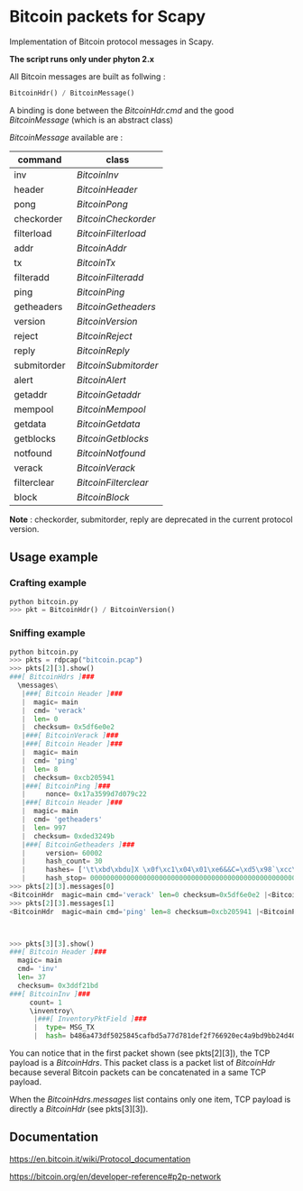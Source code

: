 # Bitcoin packets for Scapy
Implementation of Bitcoin protocol messages in Scapy.

**The script runs only under phyton 2.x**

All Bitcoin messages are built as follwing :
```python
BitcoinHdr() / BitcoinMessage()
```
A binding is done between the *BitcoinHdr.cmd* and the good *BitcoinMessage* (which is an abstract class)

*BitcoinMessage* available are :

command     | class
------------|----------------------
inv         | *BitcoinInv*
header      | *BitcoinHeader*
pong        | *BitcoinPong*
checkorder  | *BitcoinCheckorder*
filterload  | *BitcoinFilterload*
addr        | *BitcoinAddr*
tx          | *BitcoinTx*
filteradd   | *BitcoinFilteradd*
ping        | *BitcoinPing*
getheaders  | *BitcoinGetheaders*
version     | *BitcoinVersion*
reject      | *BitcoinReject*
reply       | *BitcoinReply*
submitorder | *BitcoinSubmitorder*
alert       | *BitcoinAlert*
getaddr     | *BitcoinGetaddr*
mempool     | *BitcoinMempool*
getdata     | *BitcoinGetdata*
getblocks   | *BitcoinGetblocks*
notfound    | *BitcoinNotfound*
verack      | *BitcoinVerack*
filterclear | *BitcoinFilterclear*
block       | *BitcoinBlock*

**Note** : checkorder, submitorder, reply are deprecated in the current protocol version.

## Usage example

### Crafting example
```python
python bitcoin.py
>>> pkt = BitcoinHdr() / BitcoinVersion()
```
### Sniffing example
```python
python bitcoin.py
>>> pkts = rdpcap("bitcoin.pcap")
>>> pkts[2][3].show()
###[ BitcoinHdrs ]###
  \messages\
   |###[ Bitcoin Header ]###
   |  magic= main
   |  cmd= 'verack'
   |  len= 0
   |  checksum= 0x5df6e0e2
   |###[ BitcoinVerack ]###
   |###[ Bitcoin Header ]###
   |  magic= main
   |  cmd= 'ping'
   |  len= 8
   |  checksum= 0xcb205941
   |###[ BitcoinPing ]###
   |     nonce= 0x17a3599d7d079c22
   |###[ Bitcoin Header ]###
   |  magic= main
   |  cmd= 'getheaders'
   |  len= 997
   |  checksum= 0xded3249b
   |###[ BitcoinGetheaders ]###
   |     version= 60002
   |     hash_count= 30
   |     hashes= ['\t\xbd\xbdu]X \x0f\xc1\x04\x01\xe6&&C=\xd5\x98`\xcc\xaab\x9a\x02\x00\x00\x00\x00\x00\x00\x00\x00', 'sS\xe41L\xdb\x95\xb6\xf1e^\xa5\xbe\x9e\xce:Z\x14>\xc5d\\\xde\n\x00\x00\x00\x00\x00\x00\x00\x00', "\xfb\x10'~\x8c:z\x1f\xcaa\x01\x1f&>\x06_ap\x18\xa9\x1a\xf6k\x03\x00\x00\x00\x00\x00\x00\x00\x00", '}%Z3\xb5\x80)w\xf8G\x01\xcdUH\xc2\xdd\xb0K\xd51\xcb\xc1\xfe\x02\x00\x00\x00\x00\x00\x00\x00\x00', '\x9e\xfc\x00F?\xe7\xf1\xb1\xb2\xad^K\x02\xe0RZ\x1a\xab\x8c\r=\x8c\xed\x04\x00\x00\x00\x00\x00\x00\x00\x00', '6&U\xd1\xd8/\x10\x00V:\xfd\xb7\x13\x06\xa0\xd0T\xbe1\xf27|o\x06\x00\x00\x00\x00\x00\x00\x00\x00', 'Z\x17\x8e\xf0IA\x1d\xbbED\xfaD\xbb0?\xb0\x9a\x0e\xe1\xc34$u\x03\x00\x00\x00\x00\x00\x00\x00\x00', '\xb4\xc3Ys\xd9\xbe\x05\x06\x13u\x13\x1d\x172\x9d\xf4\x12I\x1f\x91\xb2\xaf\x13\x0b\x00\x00\x00\x00\x00\x00\x00\x00', '\x17\xe6H\xaf\xbe:\xbe\xb5)\x15}\xb8\xea\x1a\xc6\xcf\xc9\xc7\xf6\xc6Y\xeb\x07\x04\x00\x00\x00\x00\x00\x00\x00\x00', 'yO\x9dH\x15w\xf0\x13`\x80\xa2x\xe1\x9a\xed\x161\xd3\xdd;)k\x1e\x01\x00\x00\x00\x00\x00\x00\x00\x00', 'NL\xf8(.\xe2\xa9\x8f\xce\xbb1\x9d\xebn\xe9\xa9\x87j\xd5\xdeN9j\t\x00\x00\x00\x00\x00\x00\x00\x00', 'i\xd9\x1a5>K\x95\xc2\xb7\xce\xd0.\xaf\x19M5\xcc\x96V\xcd*i\x18\t\x00\x00\x00\x00\x00\x00\x00\x00', 'o\xbb\x90\xd3\x18\xb9W\x1dk\x8b\xc5 4\x93\x1fe[e\x16\n\xbb\xff\\\x00\x00\x00\x00\x00\x00\x00\x00\x00', '\x98\x0cZa\xf8\xc5$B\xa8\xc4fg\x19\xec\xa4\xa0`\xf3l!\xa5\x8c\xb6\x0b\x00\x00\x00\x00\x00\x00\x00\x00', '\xf1d\xd9\x02\x96\xaec\xee,2\x0c\xe0S\xda\x83s\xed2{\x9f\xf8L@\t\x00\x00\x00\x00\x00\x00\x00\x00', '=\x89\xe6p\xdb\x0bDlox\xdc\xe0\xf4:\x15\xc5\xbc\xc6\xc1\x10\xee\x00\x99\x08\x00\x00\x00\x00\x00\x00\x00\x00', '\xb8\xa6\xf3\x80\xad\x9b\xe3~\t:\xbe*\x84\x01,f\xb8\xf9\xa4\xbde\xc9\xbe\x0b\x00\x00\x00\x00\x00\x00\x00\x00', 'j1\xfb\x08\xbf\x88\x91\xb1\x1a\xa0H\xa2J\x01v\xb3,\xf7\xb0\xf9\xd2\xc8\xb3\x06\x00\x00\x00\x00\x00\x00\x00\x00', '\x19\x01\x83T]\x05\xb3\x0b\xa7\xd3\x07\x98\xf0\x1c\xfe\xdb?\x1a,\xbf$c\xb5\x08\x00\x00\x00\x00\x00\x00\x00\x00', 'o\x14\xfc\x8e-\xb29\x9e\x908\x96\xed\xc0\xc2\x8cJ=\xe0b\xae%"\r\x03\x00\x00\x00\x00\x00\x00\x00\x00', "'\xd9U\xe5\xc9\x1c\xb1\xc8\x8aj\xd3y\x07\x10\xe7}y\x02\xf5\x94uZ\xc8\t\x00\x00\x00\x00\x00\x00\x00\x00", '5\xff\xbcT\x99\xddF\xe1k\xe5\xbe\xaf\xdd\xc8\xd7\x1e\x97[\x17\x10n\xda\xae\x08\x00\x00\x00\x00\x00\x00\x00\x00', '7\x9d\xa6L\xf8\xdd\x90\x84I\x1f\xfb\xdc\xe4\xe1\xa1\xeeO\xe5\xfc+\x9ei9\x0e\x00\x00\x00\x00\x00\x00\x00\x00', 'w\xa8\x9a\x84\xd2\x05\xf50o\xccm\xf7}\x14\x07k{\xab\xfesf\x98h\n\x00\x00\x00\x00\x00\x00\x00\x00', '\xcf\x1c\xf9\xc2\x9e]\xd29cyY\xdc\xeb\xa1\x86\x98g\xea\x97\x17@>\x19\x02\x00\x00\x00\x00\x00\x00\x00\x00', 'a\xcflB\x91\xfa\xe5\xae3\xa3\x10\xa2a\xe4\xb9|\xfd\x13\xbe\xda\x11n>\x16\x00\x00\x00\x00\x00\x00\x00\x00', '\xf0]\xc9\x8c3\x89\x11\x8d\xefV\xce\xae[\x81\xdd\xb7\xb7\xa28\x0f\xd5\x19\xdc\x01\x00\x00\x00\x00\x00\x00\x00\x00', '\x97\xcdV\x04l\xf1\xef\x87\xa5r\xe29\\u=\xb4\xd2\x16\x7f\x1f\x80\x94\x8b\xf4#\x00\x00\x00\x00\x00\x00\x00', '\x99\xb3\xa9S\xa3o\x05z@\x1c\xec/}\xa2\x11\xeb"\x99\x9a\xd5\xcc\x8eV\x03\xb0\x18\x00\x00\x00\x00\x00\x00', 'o\xe2\x8c\n\xb6\xf1\xb3r\xc1\xa6\xa2F\xaec\xf7O\x93\x1e\x83e\xe1Z\x08\x9ch\xd6\x19\x00\x00\x00\x00\x00']
   |     hash_stop= 0000000000000000000000000000000000000000000000000000000000000000
>>> pkts[2][3].messages[0]
<BitcoinHdr  magic=main cmd='verack' len=0 checksum=0x5df6e0e2 |<BitcoinVerack  |>>
>>> pkts[2][3].messages[1]
<BitcoinHdr  magic=main cmd='ping' len=8 checksum=0xcb205941 |<BitcoinPing  nonce=0x17a3599d7d079c22 |>>



>>> pkts[3][3].show()
###[ Bitcoin Header ]###
  magic= main
  cmd= 'inv'
  len= 37
  checksum= 0x3ddf21bd
###[ BitcoinInv ]###
     count= 1
     \inventroy\
      |###[ InventoryPktField ]###
      |  type= MSG_TX
      |  hash= b486a473df5025845cafbd5a77d781def2f766920ec4a9bd9bb24d4012265345

```
You can notice that in the first packet shown (see pkts[2][3]), the TCP payload is a *BitcoinHdrs*.
This packet class is a packet list of *BitcoinHdr* because several Bitcoin packets can be concatenated in a same TCP payload.

When the *BitcoinHdrs.messages* list contains only one item, TCP payload is directly a *BitcoinHdr* (see pkts[3][3]).


## Documentation

https://en.bitcoin.it/wiki/Protocol_documentation

https://bitcoin.org/en/developer-reference#p2p-network

